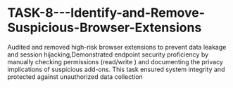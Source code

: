 # TASK-8---Identify-and-Remove-Suspicious-Browser-Extensions
Audited and removed high-risk browser extensions to prevent data leakage and session hijacking,Demonstrated endpoint security proficiency by manually checking permissions (read/write ) and documenting the privacy implications of suspicious add-ons. This task ensured system integrity and protected against unauthorized data collection
